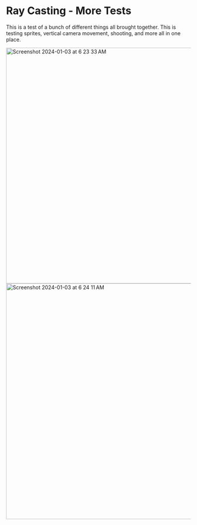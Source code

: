 # Ray Casting - More Tests
This is a test of a bunch of different things all brought together. This is testing sprites, vertical camera movement, shooting, and more all in one place.

<img width="643" alt="Screenshot 2024-01-03 at 6 23 33 AM" src="https://github.com/caseyhild/3D-Scenes-Games/assets/44584719/b2fee023-02ab-45f2-b0c7-8996badd7e12">
<img width="643" alt="Screenshot 2024-01-03 at 6 24 11 AM" src="https://github.com/caseyhild/3D-Scenes-Games/assets/44584719/443f2d30-fb14-4e42-a7d1-f909dbee5f6b">
 
